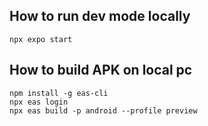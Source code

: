 
## How to run dev mode locally

```
npx expo start
```

## How to build APK on local pc

```
npm install -g eas-cli
npx eas login
npx eas build -p android --profile preview
```